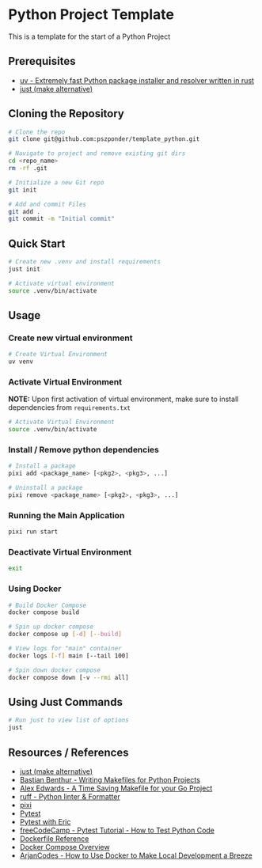 # Python Project Template

This is a template for the start of a Python Project

## Prerequisites

- [uv - Extremely fast Python package installer and resolver written in rust](https://github.com/astral-sh/uv)
- [just (make alternative)](https://github.com/casey/just)


## Cloning the Repository

```bash
# Clone the repo
git clone git@github.com:pszponder/template_python.git

# Navigate to project and remove existing git dirs
cd <repo_name>
rm -rf .git

# Initialize a new Git repo
git init

# Add and commit Files
git add .
git commit -m "Initial commit"
```

## Quick Start

```bash
# Create new .venv and install requirements
just init

# Activate virtual environment
source .venv/bin/activate
```

## Usage

### Create new virtual environment

```bash
# Create Virtual Environment
uv venv
```

### Activate Virtual Environment

**NOTE:** Upon first activation of virtual environment, make sure to install dependencies from `requirements.txt`

```bash
# Activate Virtual Environment
source .venv/bin/activate
```

### Install / Remove python dependencies

```bash
# Install a package
pixi add <package_name> [<pkg2>, <pkg3>, ...]

# Uninstall a package
pixi remove <package_name> [<pkg2>, <pkg3>, ...]
```

### Running the Main Application

```bash
pixi run start
```

### Deactivate Virtual Environment

```bash
exit
```

### Using Docker

```bash
# Build Docker Compose
docker compose build

# Spin up docker compose
docker compose up [-d] [--build]

# View logs for "main" container
docker logs [-f] main [--tail 100]

# Spin down docker compose
docker compose down [-v --rmi all]
```

## Using Just Commands

```bash
# Run just to view list of options
just
```

## Resources / References

- [just (make alternative)](https://github.com/casey/just)
- [Bastian Benthur - Writing Makefiles for Python Projects](https://venthur.de/2021-03-31-python-makefiles.html)
- [Alex Edwards - A Time Saving Makefile for your Go Project](https://www.alexedwards.net/blog/a-time-saving-makefile-for-your-go-projects)
- [ruff - Python linter & Formatter](https://github.com/astral-sh/ruff)
- [pixi](https://prefix.dev/)
- [Pytest](https://docs.pytest.org/en)
- [Pytest with Eric](https://pytest-with-eric.com/)
- [freeCodeCamp - Pytest Tutorial - How to Test Python Code](https://www.youtube.com/watch?v=cHYq1MRoyI0)
- [Dockerfile Reference](https://docs.docker.com/engine/reference/builder/)
- [Docker Compose Overview](https://docs.docker.com/compose/)
- [ArjanCodes - How to Use Docker to Make Local Development a Breeze](https://www.youtube.com/watch?v=zkMRWDQV4Tg)